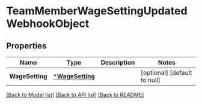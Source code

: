 # TeamMemberWageSettingUpdatedWebhookObject

## Properties
Name | Type | Description | Notes
------------ | ------------- | ------------- | -------------
**WageSetting** | [***WageSetting**](WageSetting.md) |  | [optional] [default to null]

[[Back to Model list]](../README.md#documentation-for-models) [[Back to API list]](../README.md#documentation-for-api-endpoints) [[Back to README]](../README.md)

